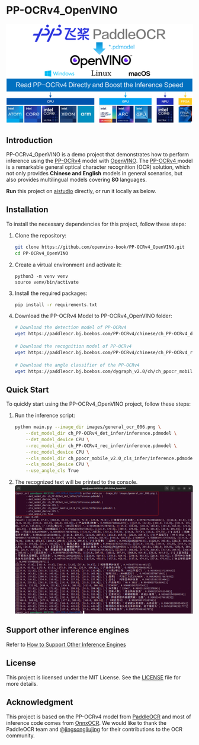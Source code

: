 # PP-OCRv4_OpenVINO
<div style="text-align: center;">
    <img src="./images/ppocr_openvino.png" alt="PaddleOCR_OpenVINO">
</div>

## Introduction
PP-OCRv4_OpenVINO is a demo project that demonstrates how to perform inference using the [PP-OCRv4](https://github.com/PaddlePaddle/PaddleOCR/blob/main/README_en.md)  model with [OpenVINO](https://docs.openvino.ai/2024/index.html). The [PP-OCRv4 ](https://github.com/PaddlePaddle/PaddleOCR/blob/main/README_en.md) model is a remarkable general optical character recognition (OCR) solution, which not only provides **Chinese and English** models in general scenarios, but also provides multilingual models covering **80** languages.

**Run** this project on [aistudio](https://aistudio.baidu.com/projectdetail/8770259) directly, or run it locally as below.

## Installation
To install the necessary dependencies for this project, follow these steps:

1. Clone the repository:
    ```sh
    git clone https://github.com/openvino-book/PP-OCRv4_OpenVINO.git
    cd PP-OCRv4_OpenVINO
    ```

2. Create a virtual environment and activate it:
    ```shyi
    python3 -m venv venv
    source venv/bin/activate
    ```

3. Install the required packages:
    ```sh
    pip install -r requirements.txt
    ```

4. Download the PP-OCRv4 Model to PP-OCRv4_OpenVINO folder:
    ```sh
    # Download the detection model of PP-OCRv4
    wget https://paddleocr.bj.bcebos.com/PP-OCRv4/chinese/ch_PP-OCRv4_det_infer.tar && tar -xvf ch_PP-OCRv4_det_infer.tar

    # Download the recognition model of PP-OCRv4
    wget https://paddleocr.bj.bcebos.com/PP-OCRv4/chinese/ch_PP-OCRv4_rec_infer.tar && tar -xvf ch_PP-OCRv4_rec_infer.tar

    # Download the angle classifier of the PP-OCRv4
    wget https://paddleocr.bj.bcebos.com/dygraph_v2.0/ch/ch_ppocr_mobile_v2.0_cls_infer.tar && tar -xvf ch_ppocr_mobile_v2.0_cls_infer.tar
    ```

## Quick Start
To quickly start using the PP-OCRv4_OpenVINO project, follow these steps:

1. Run the inference script:
    ```sh
    python main.py --image_dir images/general_ocr_006.png \
        --det_model_dir ch_PP-OCRv4_det_infer/inference.pdmodel \
        --det_model_device CPU \
        --rec_model_dir ch_PP-OCRv4_rec_infer/inference.pdmodel \
        --rec_model_device CPU \
        --cls_model_dir ch_ppocr_mobile_v2.0_cls_infer/inference.pdmodel \
        --cls_model_device CPU \
        --use_angle_cls True
    ```

2. The recognized text will be printed to the console.
![Inference Result](./images/run.png)

## Support other inference engines
Refer to [How to Support Other Inference Engines](./How%20to%20support%20other%20inference%20engines.md)
## License
This project is licensed under the MIT License. See the [LICENSE](LICENSE) file for more details.

## Acknowledgment
This project is based on the PP-OCRv4 model from [PaddleOCR](https://github.com/PaddlePaddle/PaddleOCR) and most of inference code comes from [OnnxOCR](https://github.com/jingsongliujing/OnnxOCR). We would like to thank the PaddleOCR team and @[jingsongliujing](https://github.com/jingsongliujing) for their contributions to the OCR community.
